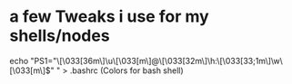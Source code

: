 a few Tweaks i use for my shells/nodes
===========
echo "PS1="\\[\\033[36m\\]\\u\\[\\033[m\\]@\\[\\033[32m\\]\\h:\\[\\033[33;1m\\]\\w\\[\\033[m\\]\$"
" > .bashrc (Colors for bash shell)
